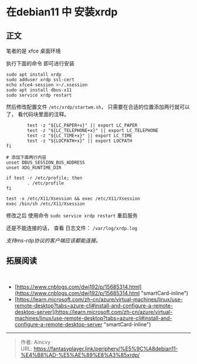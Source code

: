 # 在debian11 中 安装xrdp


## 正文

笔者的是 xfce 桌面环境

执行下面的命令 即可进行安装

```shell
sudo apt install xrdp
sudo adduser xrdp ssl-cert
echo xfce4-session >~/.xsession
sudo apt install dbus-x11
sudo service xrdp restart
```

然后修改配置文件 `/etc/xrdp/startwm.sh`， 只需要在合适的位置添加两行就可以了， 看代码块里面的注释。

```shell
        test -z "${LC_PAPER+x}" || export LC_PAPER
        test -z "${LC_TELEPHONE+x}" || export LC_TELEPHONE
        test -z "${LC_TIME+x}" || export LC_TIME
        test -z "${LOCPATH+x}" || export LOCPATH
fi

# 添加下面两行内容
unset DBUS_SESSION_BUS_ADDRESS
unset XDG_RUNTIME_DIR

if test -r /etc/profile; then
        . /etc/profile
fi

test -x /etc/X11/Xsession && exec /etc/X11/Xsession
exec /bin/sh /etc/X11/Xsession
```

修改之后 使用命令 `sudo service xrdp restart` 重启服务


还是不能连接的话， 查看 日志文件： `/var/log/xrdp.log`

*支持ms-rdp协议的客户端应该都能连接。*

## 拓展阅读
‌
- [https://www.cnblogs.com/dwj192/p/15685314.html](https://www.cnblogs.com/dwj192/p/15685314.html "smartCard-inline")
- [https://learn.microsoft.com/zh-cn/azure/virtual-machines/linux/use-remote-desktop?tabs=azure-cli#install-and-configure-a-remote-desktop-server](https://learn.microsoft.com/zh-cn/azure/virtual-machines/linux/use-remote-desktop?tabs=azure-cli#install-and-configure-a-remote-desktop-server "smartCard-inline")



---

> 作者: Aincvy  
> URL: https://fantasyplayer.link/periphery/%E5%9C%A8debian11-%E4%B8%AD-%E5%AE%89%E8%A3%85xrdp/  

